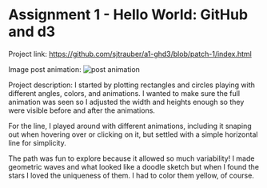 Assignment 1 - Hello World: GitHub and d3  
===

Project link: https://github.com/sjtrauber/a1-ghd3/blob/patch-1/index.html

Image post animation:
![post animation](https://user-images.githubusercontent.com/57506869/150448748-544f8e66-27d2-4299-80a7-ee5d295add92.png)

Project description:
I started by plotting rectangles and circles playing with different angles, colors, and animations. I wanted to make sure the full animation was seen so I adjusted the width and heights enough so they were visible before and after the animations.

For the line, I played around with different animations, including it snaping out when hovering over or clicking on it, but settled with a simple horizontal line for simplicity.

The path was fun to explore because it allowed so much variability! I made geometric waves and what looked like a doodle sketch but when I found the stars I loved the uniqueness of them. I had to color them yellow, of course.
